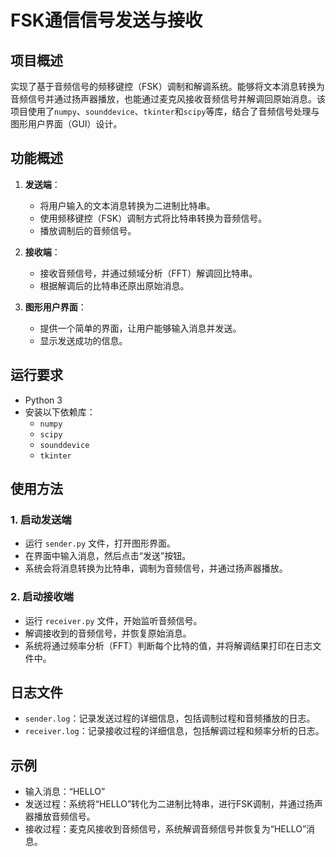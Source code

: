 # FSK通信信号发送与接收

## 项目概述
实现了基于音频信号的频移键控（FSK）调制和解调系统。能够将文本消息转换为音频信号并通过扬声器播放，也能通过麦克风接收音频信号并解调回原始消息。该项目使用了`numpy`、`sounddevice`、`tkinter`和`scipy`等库，结合了音频信号处理与图形用户界面（GUI）设计。

## 功能概述
1. **发送端**：
   - 将用户输入的文本消息转换为二进制比特串。
   - 使用频移键控（FSK）调制方式将比特串转换为音频信号。
   - 播放调制后的音频信号。

2. **接收端**：
   - 接收音频信号，并通过频域分析（FFT）解调回比特串。
   - 根据解调后的比特串还原出原始消息。

3. **图形用户界面**：
   - 提供一个简单的界面，让用户能够输入消息并发送。
   - 显示发送成功的信息。

## 运行要求
- Python 3
- 安装以下依赖库：
  - `numpy`
  - `scipy`
  - `sounddevice`
  - `tkinter`


## 使用方法

### 1. 启动发送端
- 运行 `sender.py` 文件，打开图形界面。
- 在界面中输入消息，然后点击“发送”按钮。
- 系统会将消息转换为比特串，调制为音频信号，并通过扬声器播放。

### 2. 启动接收端
- 运行 `receiver.py` 文件，开始监听音频信号。
- 解调接收到的音频信号，并恢复原始消息。
- 系统将通过频率分析（FFT）判断每个比特的值，并将解调结果打印在日志文件中。

## 日志文件
- `sender.log`：记录发送过程的详细信息，包括调制过程和音频播放的日志。
- `receiver.log`：记录接收过程的详细信息，包括解调过程和频率分析的日志。

## 示例
- 输入消息：“HELLO”
- 发送过程：系统将“HELLO”转化为二进制比特串，进行FSK调制，并通过扬声器播放音频信号。
- 接收过程：麦克风接收到音频信号，系统解调音频信号并恢复为“HELLO”消息。

